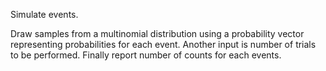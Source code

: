 Simulate events.

Draw samples from a multinomial distribution using a probability vector representing probabilities for each event. Another input is number of trials to be performed. Finally report number of counts for each events.
